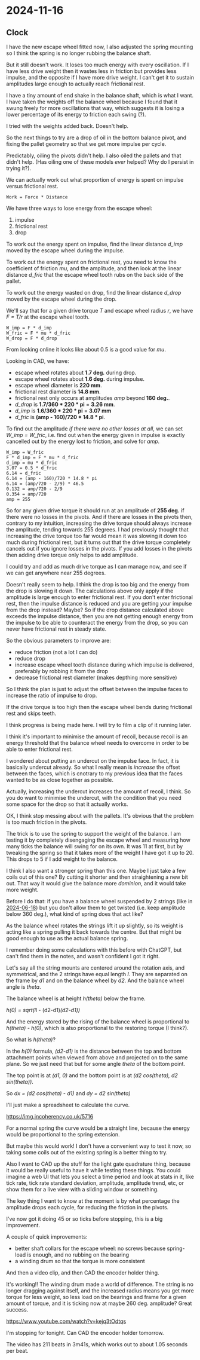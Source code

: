 # 2024-11-16

## Clock

I have the new escape wheel fitted now, I also adjusted the spring mounting so I think the spring is no longer
rubbing the balance shaft.

But it still doesn't work. It loses too much energy with every oscillation. If I have less drive weight
then it wastes less in friction but provides less impulse, and the opposite if I have more drive weight. I
can't get it to sustain amplitudes large enough to actually reach frictional rest.

I have a tiny amount of end shake in the balance shaft, which is what I want. I have taken the weights off
the balance wheel because I found that it swung freely for more oscillations that way, which suggests it is
losing a lower percentage of its energy to friction each swing (?).

I tried with the weights added back. Doesn't help.

So the next things to try are a drop of oil in the bottom balance pivot, and fixing the pallet geometry so that
we get more impulse per cycle.

Predictably, oiling the pivots didn't help. I also oiled the pallets and that didn't help. (Has oiling one of
these models *ever* helped? Why do I persist in trying it?).

We can actually work out what proportion of energy is spent on impulse versus frictional rest.

    Work = Force * Distance

We have three ways to lose energy from the escape wheel:

1. impulse
2. frictional rest
3. drop

To work out the energy spent on impulse, find the linear distance *d_imp* moved by the escape wheel during the impulse.

To work out the energy spent on frictional rest, you need to know the coefficient of friction *mu*, and the
amplitude, and then look at the linear distance *d_fric* that the escape wheel tooth rubs on the back side of the pallet.

To work out the energy wasted on drop, find the linear distance *d_drop* moved by the escape wheel during the drop.

We'll say that for a given drive torque *T* and escape wheel radius *r*, we have *F = T/r* at the escape
wheel tooth.

    W_imp = F * d_imp
    W_fric = F * mu * d_fric
    W_drop = F * d_drop

From looking online it looks like about 0.5 is a good value for *mu*.

Looking in CAD, we have:

 * escape wheel rotates about **1.7 deg.** during drop.
 * escape wheel rotates about **1.6 deg.** during impulse.
 * escape wheel diameter is **220 mm**.
 * frictional rest diameter is **14.8 mm**.
 * frictional rest only occurs at amplitudes *amp* beyond **160 deg.**.
 * *d_drop* is **1.7/360 * 220 * pi** = **3.26 mm**.
 * *d_imp* is **1.6/360 * 220 * pi** = **3.07 mm**
 * *d_fric* is **(amp - 160)/720 * 14.8 * pi**.

To find out the amplitude *if there were no other losses at all*, we can set *W_imp = W_fric*, i.e. find out
when the energy given in impulse is exactly cancelled out by the energy lost to friction, and solve
for *amp*.

    W_imp = W_fric
    F * d_imp = F * mu * d_fric
    d_imp = mu * d_fric
    3.07 = 0.5 * d_fric
    6.14 = d_fric
    6.14 = (amp - 160)/720 * 14.8 * pi
    6.14 = (amp/720 - 2/9) * 46.5
    0.132 = amp/720 - 2/9
    0.354 = amp/720
    amp = 255

So for any given drive torque it should run at an amplitude of **255 deg.** if there were no losses in the pivots.
And if there are losses in the pivots then, contrary to my intuition, increasing the drive torque should
always increase the amplitude, tending towards 255 degrees. I had previously thought that increasing the drive
torque too far would mean it was slowing it down too much during frictional rest, but it turns out that the
drive torque completely cancels out if you ignore losses in the pivots. If you add losses in the pivots then
adding drive torque only helps to add amplitude.

I could try and add as much drive torque as I can manage now, and see if we can get anywhere near 255 degrees.

Doesn't really seem to help. I think the drop is too big and the energy from the drop is slowing it down.
The calculations above only apply if the amplitude is large enough to enter frictional rest. If you don't
enter frictional rest, then the impulse distance is reduced and you are getting your impulse from the drop instead?
Maybe? So if the drop distance calculated above exceeds the impulse distance, then you are not getting enough
energy from the impulse to be able to counteract the energy from the drop, so you can never have frictional
rest in steady state.

So the obvious parameters to improve are:

 * reduce friction (not a lot I can do)
 * reduce drop
 * increase escape wheel tooth distance during which impulse is delivered, preferably by robbing it from the drop
 * decrease frictional rest diameter (makes depthing more sensitive)

So I think the plan is just to adjust the offset between the impulse faces to increase the ratio of impulse
to drop.

If the drive torque is too high then the escape wheel bends during frictional rest and skips teeth.

I think progress is being made here. I will try to film a clip of it running later.

I think it's important to minimise the amount of recoil, because recoil is an energy threshold that the balance
wheel needs to overcome in order to be able to enter frictional rest.

I wondered about putting an undercut on the impulse face. In fact, it is basically undercut already.
So what I really mean is *increase* the offset between the faces, which is cnotrary to my previous idea that
the faces wanted to be as close together as possible.

Actually, increasing the undercut increases the amount of recoil, I think. So you do want to minimise the undercut,
with the condition that you need some space for the drop so that it actually works.

OK, I think stop messing about with the pallets. It's obvious that the problem is too much friction in the
pivots.

The trick is to use the spring to support the weight of the balance. I am testing it by completely disengaging
the escape wheel and measuring how many ticks the balance will swing for on its own. It was 11 at first, but by
tweaking the spring so that it takes more of the weight I have got it up to 20. This drops to 5 if I add weight
to the balance.

I think I also want a stronger spring than this one. Maybe I just take a few coils out of this one? By cutting
it shorter and then straightening a new bit out. That way it would give the balance more *dominion*, and it
would take more weight.

Before I do that: if you have a balance wheel suspended by 2 strings (like in [2024-06-18](20240618.md)) but
you don't allow them to get twisted (i.e. keep amplitude below 360 deg.), what kind of spring does that act like?

As the balance wheel rotates the strings lift it up slightly, so its weight is acting like a spring pulling it
back towards the centre. But that might be good enough to use as the actual balance spring.

I remember doing some calculations with this before with ChatGPT, but can't find them in the notes, and
wasn't confident I got it right.

Let's say all the string mounts are centered around the rotation axis, and symmetrical,
and the 2 strings have equal length *l*. They are separated on the frame by *d1* and on the balance wheel by *d2*.
And the balance wheel angle is *theta*.

The balance wheel is at height *h(theta)* below the frame.

*h(0) = sqrt(l*l - (d2-d1)*(d2-d1))*

And the energy stored by the rising of the balance wheel is proportional to *h(theta) - h(0)*, which is also
proportional to the restoring torque (I think?).

So what is *h(theta)*?

In the *h(0)* formula, *(d2-d1)* is the distance between the top and bottom attachment points
when viewed from above and projected on to the same plane. So we just need that but for some angle *theta* of
the bottom point.

The top point is at *(d1, 0)* and the bottom point is at *(d2 cos(theta), d2 sin(theta))*.

So *dx = (d2 cos(theta) - d1)* and *dy = d2 sin(theta)*

I'll just make a spreadsheet to calculate the curve.

https://img.incoherency.co.uk/5716

For a normal spring the curve would be a straight line, because the energy would be proportional to the
spring extension.

But maybe this would work! I don't have a convenient way to test it now, so taking some coils
out of the existing spring is a better thing to try.

Also I want to CAD up the stuff for the light gate quadrature thing, because it would be really useful to have
it while testing these things. You could imagine a web UI that lets you select a time period and look at
stats in it, like tick rate, tick rate standard deviation, amplitude, amplitude trend, etc, or show them for
a live view with a sliding window or something.

The key thing I want to know at the moment is by what percentage the amplitude drops each cycle, for reducing
the friction in the pivots.

I've now got it doing 45 or so ticks before stopping, this is a big improvement.

A couple of quick improvements:

 * better shaft collars for the escape wheel: no screws because spring-load is enough, and no rubbing on the bearing
 * a winding drum so that the torque is more consistent

And then a video clip, and then CAD the encoder holder thing.

It's working!! The winding drum made a world of difference. The string is no longer dragging against itself,
and the increased radius means you get more torque for less weight, so less load on the bearings and frame
for a given amount of torque, and it is ticking now at maybe 260 deg. amplitude? Great success.

https://www.youtube.com/watch?v=kejq3tOdtqs

I'm stopping for tonight. Can CAD the encoder holder tomorrow.

The video has 211 beats in 3m41s, which works out to about 1.05 seconds per beat.
